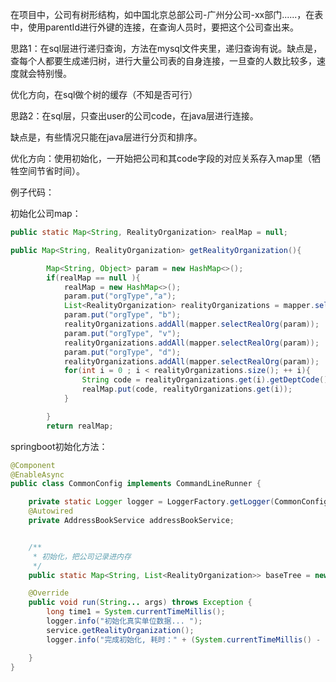 在项目中，公司有树形结构，如中国北京总部公司-广州分公司-xx部门......，在表中，使用parentId进行外键的连接，在查询人员时，要把这个公司查出来。

思路1：在sql层进行递归查询，方法在mysql文件夹里，递归查询有说。缺点是，查每个人都要生成递归树，进行大量公司表的自身连接，一旦查的人数比较多，速度就会特别慢。

优化方向，在sql做个树的缓存（不知是否可行）

思路2：在sql层，只查出user的公司code，在java层进行连接。

缺点是，有些情况只能在java层进行分页和排序。

优化方向：使用初始化，一开始把公司和其code字段的对应关系存入map里（牺牲空间节省时间）。

例子代码：

初始化公司map：

```java
public static Map<String, RealityOrganization> realMap = null;

public Map<String, RealityOrganization> getRealityOrganization(){

        Map<String, Object> param = new HashMap<>();
        if(realMap == null ){
            realMap = new HashMap<>();
            param.put("orgType","a");
            List<RealityOrganization> realityOrganizations = mapper.selectRealOrg(param);
            param.put("orgType", "b");
            realityOrganizations.addAll(mapper.selectRealOrg(param));
            param.put("orgType", "v");
            realityOrganizations.addAll(mapper.selectRealOrg(param));
            param.put("orgType", "d");
            realityOrganizations.addAll(mapper.selectRealOrg(param));
            for(int i = 0 ; i < realityOrganizations.size(); ++ i){
                String code = realityOrganizations.get(i).getDeptCode();
                realMap.put(code, realityOrganizations.get(i));
            }

        }
        return realMap;
```

springboot初始化方法：

```java
@Component
@EnableAsync
public class CommonConfig implements CommandLineRunner {

    private static Logger logger = LoggerFactory.getLogger(CommonConfig.class);
    @Autowired
    private AddressBookService addressBookService;


    /**
     * 初始化，把公司记录进内存
     */
    public static Map<String, List<RealityOrganization>> baseTree = new HashMap<>();

    @Override
    public void run(String... args) throws Exception {
        long time1 = System.currentTimeMillis();
        logger.info("初始化真实单位数据... ");
        service.getRealityOrganization();
        logger.info("完成初始化, 耗时：" + (System.currentTimeMillis() - time1)/1000 + "s");

    }
}
```

